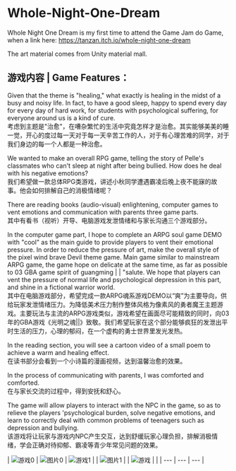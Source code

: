 # Whole-Night-One-Dream

Whole Night One Dream is my first time to attend the Game Jam do Game, when a link here: https://tanzan.itch.io/whole-night-one-dream

The art material comes from Unity material mall.

## 游戏内容 | Game Features：
Given that the theme is "healing," what exactly is healing in the midst of a busy and noisy life. In fact, to have a good sleep, happy to spend every day for every day of hard work, for students with psychological suffering, for everyone around us is a kind of cure.\
考虑到主题是"治愈"，在嘈杂繁忙的生活中究竟怎样才是治愈。其实能够美美的睡一觉，开心的度过每一天对于每一天辛苦工作的人，对于有心理苦难的同学，对于我们身边的每一个人都是一种治愈。

We wanted to make an overall RPG game, telling the story of Pelle's classmates who can't sleep at night after being bullied. How does he deal with his negative emotions?\
我们希望做一款总体RPG类游戏，讲述小秋同学遭遇霸凌后晚上夜不能寐的故事。他会如何排解自己的消极情绪呢？

There are reading books (audio-visual) enlightening, computer games to vent emotions and communication with parents three game parts.\
其中有看书（视听）开导、电脑游戏发泄情绪和与家长沟通三个游戏部分。

In the computer game part, I hope to complete an ARPG soul game DEMO with "cool" as the main guide to provide players to vent their emotional pressure. In order to reduce the pressure of art, make the overall style of the pixel wind brave Devil theme game. Main game similar to mainstream ARPG game, the game hope on delicate at the same time, as far as possible to 03 GBA game spirit of guangming | | "salute. We hope that players can vent the pressure of normal life and psychological depression in this part, and shine in a fictional warrior world.\
其中在电脑游戏部分，希望完成一款ARPG魂系游戏DEMO以“爽”为主要导向，供给玩家发泄情绪压力。为降低美术压力制作整体风格为像素风的勇者魔王主题游戏。主要玩法与主流的ARPG游戏类似，游戏希望在画面尽可能精致的同时，向03年的GBA游戏《光明之魂||》致敬。我们希望玩家在这个部分能够疯狂的发泄出平时生活的压力，心理的郁闷，在一个虚构的勇士世界里发光发热。

In the reading section, you will see a cartoon video of a small poem to achieve a warm and healing effect.\
在读书部分会看到一个小诗篇的漫画视频，达到温馨治愈的效果。

In the process of communicating with parents, I was comforted and comforted.\
在与家长交流的过程中，得到安抚和舒心。

The game will allow players to interact with the NPC in the game, so as to relieve the players 'psychological burden, solve negative emotions, and learn to correctly deal with common problems of teenagers such as depression and bullying.\
该游戏将让玩家与游戏内NPC产生交互，达到舒缓玩家心理负担，排解消极情绪，学会正确对待抑郁、霸凌等青少年常见问题的效果。


| ![游戏0](https://img.itch.zone/aW1hZ2UvMTY1MjQxNy85NzIyODAwLmpwZw==/original/eEnjqs.jpg) | ![图片0](https://img.itch.zone/aW1hZ2UvMTY1MjQxNy85NzIyNzk5LmpwZw==/original/HwwCd6.jpg) | ![游戏1](https://img.itch.zone/aW1hZ2UvMTY1MjQxNy85NzIyNzk4LmpwZw==/347x500/RZ3x%2F2.jpg) |
| ![图片1](https://img.itch.zone/aW1hZ2UvMTY1MjQxNy85NzIyNzk3LmpwZw==/347x500/aoCYzv.jpg) |
| ![游戏](https://img.itch.zone/aW1hZ2UvMTY1MjQxNy85NzIyODAxLmpwZw==/347x500/3d3yQV.jpg) | |
| --- | --- | --- |














